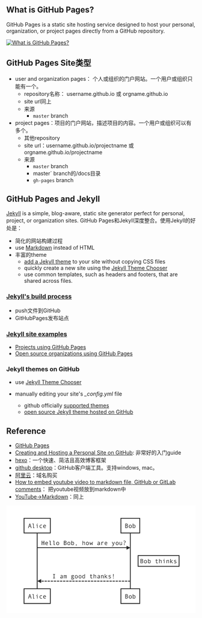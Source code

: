 ## What is GitHub Pages?

GitHub Pages is a static site hosting service designed to host your personal, organization, or project pages directly from a GitHub repository. 

[![What is GitHub Pages?](http://img.youtube.com/vi/2MsN8gpT6jY/0.jpg)](http://www.youtube.com/watch?v=2MsN8gpT6jY "What is GitHub Pages?")

## GitHub Pages Site类型

- user and organization pages： 个人或组织的门户网站。一个用户或组织只能有一个。
  - repository名称： username.github.io 或 orgname.github.io
  - site url同上
  - 来源
    - `master` branch
- project pages：项目的门户网站，描述项目的内容。一个用户或组织可以有多个。
  - 其他repository
  - site url：username.github.io/projectname 或 orgname.github.io/projectname
  - 来源
    - `master` branch
    - master` branch的/docs目录
    - `gh-pages` branch

## GitHub Pages and Jekyll

[Jekyll](https://github.com/jekyll/jekyll) is a simple, blog-aware, static site generator perfect for personal, project, or organization sites. GitHub Pages和Jekyll深度整合。使用Jekyll的好处是：

- 简化的网站构建过程
- use [Markdown](https://help.github.com/en/articles/markdown-basics) instead of HTML
- 丰富的theme
  - [add a Jekyll theme](https://help.github.com/en/articles/adding-a-jekyll-theme-to-your-github-pages-site) to your site without copying CSS files
  - quickly create a new site using the [Jekyll Theme Chooser](https://help.github.com/en/articles/adding-a-jekyll-theme-to-your-github-pages-site-with-the-jekyll-theme-chooser)
  - use common templates, such as headers and footers, that are shared across files.

### [Jekyll's build process](https://help.github.com/en/articles/about-github-pages-and-jekyll#jekylls-build-process)

- push文件到GitHub
- GitHubPages发布站点

### [Jekyll site examples](https://help.github.com/en/articles/about-github-pages-and-jekyll#jekyll-site-examples)

- [Projects using GitHub Pages](https://github.com/showcases/github-pages-examples)
- [Open source organizations using GitHub Pages](https://github.com/showcases/open-source-organizations)

### Jekyll themes on GitHub

- use  [Jekyll Theme Chooser](https://help.github.com/en/articles/adding-a-jekyll-theme-to-your-github-pages-site-with-the-jekyll-theme-chooser)

- manually editing your site's *_config.yml* file 

  - github officially [supported themes](https://pages.github.com/themes/)
  -  [open source Jekyll theme hosted on GitHub](https://github.com/topics/jekyll-theme)

  

## Reference

- [GitHub Pages](https://pages.github.com)
- [Creating and Hosting a Personal Site on GitHub](http://jmcglone.com/guides/github-pages): 非常好的入门guide
- [hexo](https://hexo.io/zh-cn)：一个快速、简洁且高效博客框架
- [github desktop](https://desktop.github.com)：GitHub客户端工具。支持windows, mac。
- [阿里云](https://home.console.aliyun.com/)：域名购买
- [How to embed youtube video to markdown file, GitHub or GitLab comments](http://sviridovserg.com/2017/05/22/embed-youtube-to-markdown/#)： 把youtube视频放到markdown中
- [YouTube->Markdown](http://embedyoutube.org)：同上

![Snip20160816_1](../image/Snip20160816_1.png)